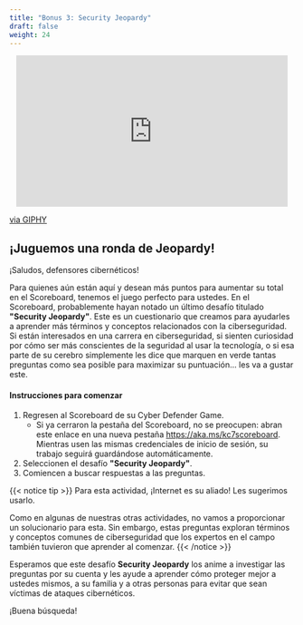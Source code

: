 ```yaml
---
title: "Bonus 3: Security Jeopardy"
draft: false
weight: 24
---
```


<p style="text-align: center;"><iframe src="https://giphy.com/embed/1vZaAcldbX8Xh6lMlV" width="480" height="267" frameBorder="0" class="giphy-embed" allowFullScreen></iframe><p><a href="https://giphy.com/gifs/jeopardy-the-jeopardy-you-know-1vZaAcldbX8Xh6lMlV">via GIPHY</a></p>

## ¡Juguemos una ronda de Jeopardy!

¡Saludos, defensores cibernéticos!

Para quienes aún están aquí y desean más puntos para aumentar su total en el Scoreboard, tenemos el juego perfecto para ustedes. En el Scoreboard, probablemente hayan notado un último desafío titulado **"Security Jeopardy"**. Este es un cuestionario que creamos para ayudarles a aprender más términos y conceptos relacionados con la ciberseguridad. Si están interesados en una carrera en ciberseguridad, si sienten curiosidad por cómo ser más conscientes de la seguridad al usar la tecnología, o si esa parte de su cerebro simplemente les dice que marquen en verde tantas preguntas como sea posible para maximizar su puntuación... les va a gustar este.

#### Instrucciones para comenzar

1.  Regresen al Scoreboard de su Cyber Defender Game.     
     -  Si ya cerraron la pestaña del Scoreboard, no se preocupen: abran este enlace en una nueva pestaña https://aka.ms/kc7scoreboard. Mientras usen las mismas credenciales de inicio de sesión, su trabajo seguirá guardándose automáticamente. 
2.  Seleccionen el desafío **"Security Jeopardy"**.
3.  Comiencen a buscar respuestas a las preguntas.

{{< notice tip >}}
Para esta actividad, ¡Internet es su aliado! Les sugerimos usarlo.  

Como en algunas de nuestras otras actividades, no vamos a proporcionar un solucionario para esta. Sin embargo, estas preguntas exploran términos y conceptos comunes de ciberseguridad que los expertos en el campo también tuvieron que aprender al comenzar. 
{{< /notice >}}

Esperamos que este desafío **Security Jeopardy** los anime a investigar las preguntas por su cuenta y les ayude a aprender cómo proteger mejor a ustedes mismos, a su familia y a otras personas para evitar que sean víctimas de ataques cibernéticos.

¡Buena búsqueda!